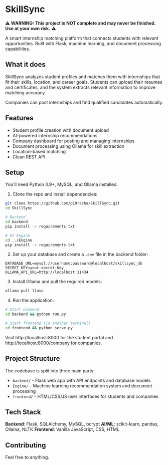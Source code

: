# SkillSync

⚠️ **WARNING: This project is NOT complete and may never be finished. Use at your own risk.** ⚠️

A smart internship matching platform that connects students with relevant opportunities. Built with Flask, machine learning, and document processing capabilities.

## What it does

SkillSync analyzes student profiles and matches them with internships that fit their skills, location, and career goals. Students can upload their resumes and certificates, and the system extracts relevant information to improve matching accuracy.

Companies can post internships and find qualified candidates automatically.

## Features

- Student profile creation with document upload
- AI-powered internship recommendations 
- Company dashboard for posting and managing internships
- Document processing using Ollama for skill extraction
- Location-based matching
- Clean REST API

## Setup

You'll need Python 3.9+, MySQL, and Ollama installed.

1. Clone the repo and install dependencies:
```bash
git clone https://github.com/p19racha/SkillSync.git
cd SkillSync

# Backend
cd backend
pip install -r requirements.txt

# AI Engine  
cd ../Engine
pip install -r requirements.txt
```

2. Set up your database and create a `.env` file in the backend folder:
```env
DATABASE_URL=mysql://username:password@localhost/skillsync_db
SECRET_KEY=your-secret-key
OLLAMA_API_URL=http://localhost:11434
```

3. Install Ollama and pull the required models:
```bash
ollama pull llava
```

4. Run the application:
```bash
# Start backend
cd backend && python run.py

# Start frontend (in another terminal)
cd frontend && python serve.py
```

Visit http://localhost:8000 for the student portal and http://localhost:8000/company for companies.

## Project Structure

The codebase is split into three main parts:

- `backend/` - Flask web app with API endpoints and database models
- `Engine/` - Machine learning recommendation system and document processing
- `frontend/` - HTML/CSS/JS user interfaces for students and companies

## Tech Stack

**Backend**: Flask, SQLAlchemy, MySQL, bcrypt
**AI/ML**: scikit-learn, pandas, Ollama, NLTK
**Frontend**: Vanilla JavaScript, CSS, HTML

## Contributing

Feel free to anything. 

